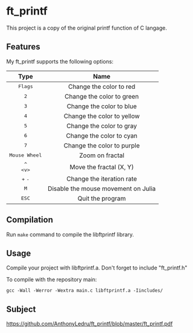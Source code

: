 # ft_printf
This project is a copy of the original printf function of C langage.

## Features

My ft_printf supports the following options:

Type|Name|
:-:|:-:
<kbd>Flags</kbd>|Change the color to red
<kbd>2</kbd>|Change the color to green
<kbd>3</kbd>|Change the color to blue
<kbd>4</kbd>|Change the color to yellow
<kbd>5</kbd>|Change the color to gray
<kbd>6</kbd>|Change the color to cyan
<kbd>7</kbd>|Change the color to purple
<kbd>Mouse Wheel</kbd>|Zoom on fractal
<kbd>^</kbd><br><kbd><</kbd><kbd>v</kbd><kbd>></kbd>|Move the fractal (X, Y)
<kbd>+</kbd> <kbd>-</kbd>|Change the iteration rate
<kbd>M</kbd>|Disable the mouse movement on Julia
<kbd>ESC</kbd>|Quit the program

## Compilation

Run `make` command to compile the libftprintf library.

## Usage

Compile your project with libftprintf.a.
Don't forget to include "ft_printf.h"

To compile with the repository main:
```
gcc -Wall -Werror -Wextra main.c libftprintf.a -Iincludes/
```

## Subject 
 
https://github.com/AnthonyLedru/ft_printf/blob/master/ft_printf.pdf

